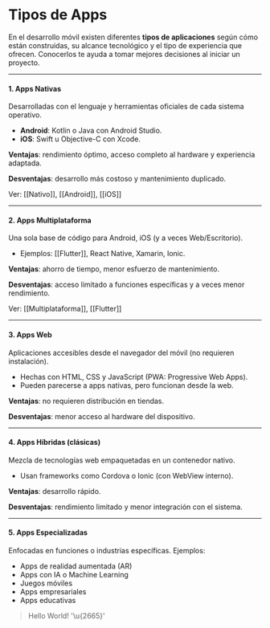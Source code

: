 # Tipos de Apps

En el desarrollo móvil existen diferentes **tipos de aplicaciones** según cómo están construidas, su alcance tecnológico y el tipo de experiencia que ofrecen. Conocerlos te ayuda a tomar mejores decisiones al iniciar un proyecto.

---
#### 1. Apps Nativas

Desarrolladas con el lenguaje y herramientas oficiales de cada sistema operativo.

- **Android**: Kotlin o Java con Android Studio.
- **iOS**: Swift u Objective-C con Xcode.

**Ventajas**: rendimiento óptimo, acceso completo al hardware y experiencia adaptada.  

**Desventajas**: desarrollo más costoso y mantenimiento duplicado.

Ver: [[Nativo]], [[Android]], [[iOS]]

---
#### 2. Apps Multiplataforma

Una sola base de código para Android, iOS (y a veces Web/Escritorio).

- Ejemplos: [[Flutter]], React Native, Xamarin, Ionic.

**Ventajas**: ahorro de tiempo, menor esfuerzo de mantenimiento.  

**Desventajas**: acceso limitado a funciones específicas y a veces menor rendimiento.

Ver: [[Multiplataforma]], [[Flutter]]

---
#### 3. Apps Web

Aplicaciones accesibles desde el navegador del móvil (no requieren instalación).

- Hechas con HTML, CSS y JavaScript (PWA: Progressive Web Apps).
- Pueden parecerse a apps nativas, pero funcionan desde la web.

**Ventajas**: no requieren distribución en tiendas. 

**Desventajas**: menor acceso al hardware del dispositivo.

---
#### 4. Apps Híbridas (clásicas)

Mezcla de tecnologías web empaquetadas en un contenedor nativo.

- Usan frameworks como Cordova o Ionic (con WebView interno).

**Ventajas**: desarrollo rápido.  

**Desventajas**: rendimiento limitado y menor integración con el sistema.

---
#### 5. Apps Especializadas

Enfocadas en funciones o industrias específicas. Ejemplos:

- Apps de realidad aumentada (AR)    
- Apps con IA o Machine Learning
- Juegos móviles
- Apps empresariales
- Apps educativas

> Hello World! '\u{2665}'